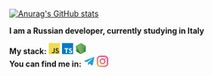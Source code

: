 [![Anurag's GitHub stats](https://github-readme-stats.vercel.app/api?username=markmxmv&hide=prs,issues&theme=transparent&hide_border=true)](https://github.com/anuraghazra/github-readme-stats)

**I am a Russian developer, currently studying in Italy**

**My stack:**
<code><img height="20" alt="javascript" src="https://raw.githubusercontent.com/github/explore/80688e429a7d4ef2fca1e82350fe8e3517d3494d/topics/javascript/javascript.png"></code>
<code><img height="20" alt="typescript" src="https://raw.githubusercontent.com/github/explore/80688e429a7d4ef2fca1e82350fe8e3517d3494d/topics/typescript/typescript.png"></code>
<code><img height="20" alt="nodejs" src="https://raw.githubusercontent.com/github/explore/80688e429a7d4ef2fca1e82350fe8e3517d3494d/topics/nodejs/nodejs.png">
</code>
**You can find me in:**
<a href="https://t.me/markstopkidding"><img height="20px" margin-top="10px" alt="telegram" src="./images/telegram.png"></a>
<a href="https://www.instagram.com/markmxmv/"><img height="20px" margin-top="10px" alt="instagram" src="./images/instagram.png"></a>
